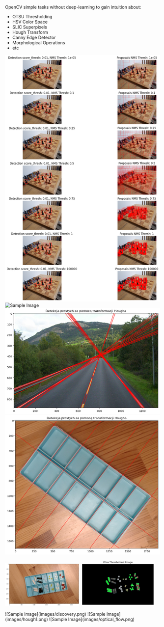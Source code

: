 OpenCV simple tasks without deep-learning to gain intuition about:
* OTSU Thresholding
* HSV Color Space
* SLIC Superpixels
* Hough Transform
* Canny Edge Detector
* Morphological Operations
* etc

![Sample Image](images/chess.png)
![Sample Image](images/segm_result.png)
![Sample Image](images/hough1.png)
![Sample Image](images/hough2.png)
<p>
  <img src="images/pills.png" width="48%">
  <img src="images/find.png" width="48%">
</p>
![Sample Image](images/discovery.png)
![Sample Image](images/hough1.png)
![Sample Image](images/optical_flow.png)

